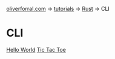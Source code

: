 [oliverforral.com](../../..) -> [tutorials](../..) -> [Rust](..) -> CLI

# CLI

[Hello World](hello-world)
[Tic Tac Toe](tic-tac-toe)
